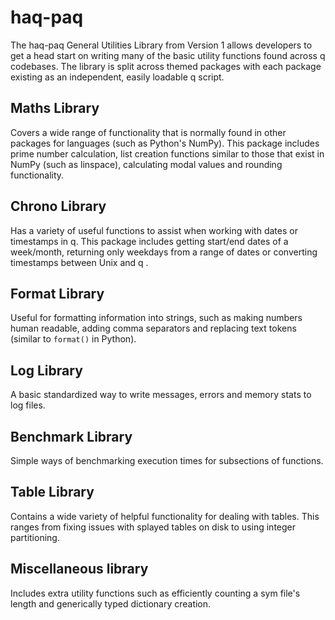 # haq-paq

The haq-paq General Utilities Library from Version 1 allows developers to get a head start on writing many of the basic utility functions found across q codebases. The library is split across themed packages with each package existing as an independent, easily loadable q script.

## Maths Library
Covers a wide range of functionality that is normally found in other packages for languages (such as Python's NumPy).
This package includes prime number calculation, list creation functions similar to those that exist in NumPy (such as linspace), calculating modal values and rounding functionality.

## Chrono Library
Has a variety of useful functions to assist when working with dates or timestamps in q.
This package includes getting start/end dates of a week/month, returning only weekdays from a range
of dates or converting timestamps between Unix and q .

## Format Library
Useful for formatting information into strings, such as making numbers human readable,
adding comma separators and replacing text tokens (similar to `format()` in Python).

## Log Library
A basic standardized way to write messages, errors and memory stats to log files.

## Benchmark Library
Simple ways of benchmarking execution times for subsections of functions.

## Table Library
Contains a wide variety of helpful functionality for dealing with tables.
This ranges from fixing issues with splayed tables on disk to using integer partitioning.

## Miscellaneous library
Includes extra utility functions such as efficiently counting a sym file's length and generically typed dictionary creation.
